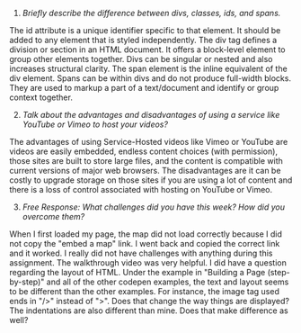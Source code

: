 1. *Briefly describe the difference between divs, classes, ids, and spans.*

The id attribute is a unique identifier specific to that element. It should be added to any element that is styled independently. The div tag defines a division or section in an HTML document. It offers a block-level element to group other elements together. Divs can be singular or nested and also increases structural clarity. The span element is the inline equivalent of the div element. Spans can be within divs and do not produce full-width blocks. They are used to markup a part of a text/document and identify or group context together.

2. *Talk about the advantages and disadvantages of using a service like YouTube or Vimeo to host your videos?*

The advantages of using Service-Hosted videos like Vimeo or YouTube are videos are easily embedded, endless content choices (with permission), those sites are built to store large files, and the content is compatible with current versions of major web browsers. The disadvantages are it can be costly to upgrade storage on those sites if you are using a lot of content and there is a loss of control associated with hosting on YouTube or Vimeo.

3. *Free Response: What challenges did you have this week? How did you overcome them?*

When I first loaded my page, the map did not load correctly because I did not copy the "embed a map" link. I went back and copied the correct link and it worked. I really did not have challenges with anything during this assignment. The walkthrough video was very helpful.
I did have a question regarding the layout of HTML. Under the example in "Building a Page (step-by-step)" and all of the other codepen examples, the text and layout seems to be different than the other examples. For instance, the image tag used ends in "/>" instead of ">". Does that change the way things are displayed? The indentations are also different than mine. Does that make difference as well?
